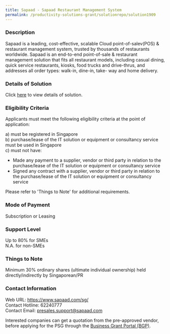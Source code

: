```yaml
---
title: Sapaad - Sapaad Restaurant Management System
permalink: /productivity-solutions-grant/solutionrepo/solution1909
---
```


### Description

Sapaad is a leading, cost-effective, scalable Cloud point-of-salev(POS) & restaurant management system, trusted by thousands of restaurants worldwide. Sapaad is an end-to-end point-of-sale & restaurant management solution that fits all restaurant models, including casual dining, quick service restaurants, kiosks, food trucks and drive-thrus, and addresses all order types: walk-in, dine-in, take- way and home delivery.

### Details of Solution

Click <a href='https://www.gobusiness.gov.sg/images/psg/Sapaad_20200692_Desensitised_Annex_3_Part_1.pdf' target='_blank' rel='noopener'>here</a> to view details of solution.

### Eligibility Criteria

Applicants must meet the following eligibility criteria at the point of application:

a) must be registered in Singapore <br>
b) purchase/lease of the IT solution or equipment or consultancy service must be used in Singapore <br>
c) must not have:
- Made any payment to a supplier, vendor or third party in relation to the purchase/lease of the IT solution or equipment or consultancy service
- Signed any contract with a supplier, vendor or third party in relation to the purchase/lease of the IT solution or equipment or consultancy service

Please refer to 'Things to Note' for additional requirements.

### Mode of Payment
Subscription or Leasing

### Support Level
Up to 80% for SMEs <br>
N.A. for non-SMEs

### Things to Note
Minimum 30% ordinary shares (ultimate individual ownership) held directly/indirectly by Singaporean/PR

### Contact Information
Web URL: https://www.sapaad.com/sg/ <br>Contact Hotline: 62240777 <br>Contact Email: presales.support@sapaad.com <br>

Interested companies can get a quotation from the pre-approved vendor, before applying for the PSG through the <a target='_blank' rel='noopener' href='https://www.businessgrants.gov.sg/'>Business Grant Portal (BGP)</a>.
